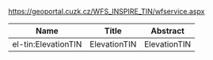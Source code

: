 https://geoportal.cuzk.cz/WFS_INSPIRE_TIN/wfservice.aspx

|Name|Title|Abstract|
|--|--|--|
|el-tin:ElevationTIN|ElevationTIN|ElevationTIN|
